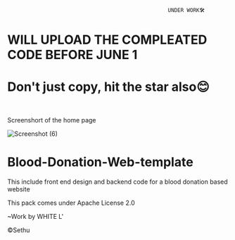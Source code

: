                                                       UNDER WORK🛠
#    WILL UPLOAD THE COMPLEATED CODE BEFORE JUNE 1
# Don't just copy, hit the star also😊

<br>

Screenshort of the home page

![Screenshot (6)](https://user-images.githubusercontent.com/118425907/221409916-a24bff30-05b3-499e-bf75-4a0fa2d010c8.png)




# Blood-Donation-Web-template
This include front end design and backend code for a blood donation based website

This pack comes under Apache License 2.0  

~Work by WHITE L'
  
  ©Sethu

